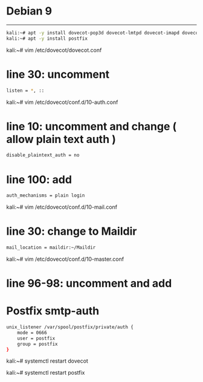 # Debian 9
----------------------------------------------------------------------

```bash
kali:~# apt -y install dovecot-pop3d dovecot-lmtpd dovecot-imapd dovecot-common 
kali:~# apt -y install postfix
```
kali:~# vim /etc/dovecot/dovecot.conf

# line 30: uncomment
```bash
listen = *, ::
```
kali:~# vim /etc/dovecot/conf.d/10-auth.conf

# line 10: uncomment and change ( allow plain text auth )
```bash
disable_plaintext_auth = no
```
# line 100: add
```bash
auth_mechanisms = plain login
```
kali:~# vim /etc/dovecot/conf.d/10-mail.conf

# line 30: change to Maildir
```bash
mail_location = maildir:~/Maildir
```
kali:~# vim /etc/dovecot/conf.d/10-master.conf

# line 96-98: uncomment and add

# Postfix smtp-auth
```bash
unix_listener /var/spool/postfix/private/auth {
    mode = 0666
    user = postfix
    group = postfix
}
```
kali:~# systemctl restart dovecot 

kali:~# systemctl restart postfix

